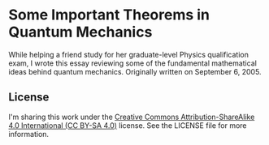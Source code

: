 # Some Important Theorems in Quantum Mechanics

While helping a friend study for her graduate-level Physics qualification exam, I wrote this essay reviewing some of the fundamental mathematical ideas behind quantum mechanics. Originally written on September 6, 2005.

## License

I'm sharing this work under the [Creative Commons Attribution-ShareAlike 4.0 International (CC BY-SA 4.0)](http://creativecommons.org/licenses/by-sa/4.0/) license. See the LICENSE file for more information.
